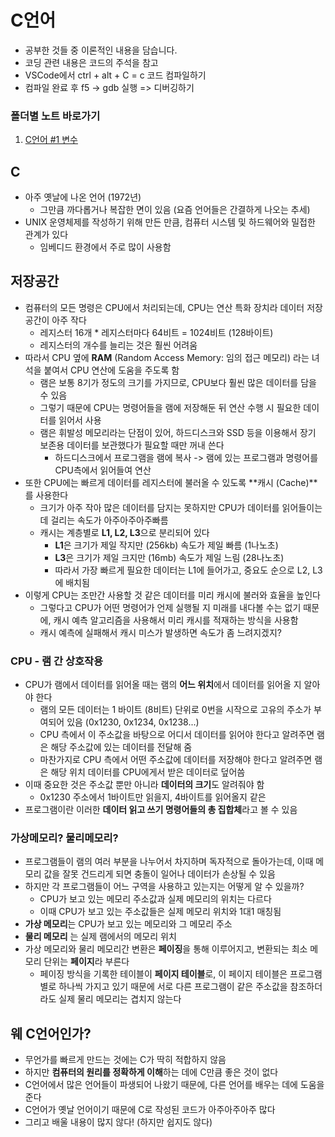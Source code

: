 # C언어

- 공부한 것들 중 이론적인 내용을 담습니다.
- 코딩 관련 내용은 코드의 주석을 참고
- VSCode에서 ctrl + alt + C = c 코드 컴파일하기
- 컴파일 완료 후 f5 -> gdb 실행 => 디버깅하기

### 폴더별 노트 바로가기

1. [C언어 #1 변수](1/README.md)

## C

- 아주 옛날에 나온 언어 (1972년)
  - 그만큼 까다롭거나 복잡한 면이 있음 (요즘 언어들은 간결하게 나오는 추세)
- UNIX 운영체제를 작성하기 위해 만든 만큼, 컴퓨터 시스템 및 하드웨어와 밀접한 관계가 있다
  - 임베디드 환경에서 주로 많이 사용함

## 저장공간

- 컴퓨터의 모든 명령은 CPU에서 처리되는데, CPU는 연산 특화 장치라 데이터 저장 공간이 아주 작다
  - 레지스터 16개 \* 레지스터마다 64비트 = 1024비트 (128바이트)
  - 레지스터의 개수를 늘리는 것은 훨씬 어려움
- 따라서 CPU 옆에 **RAM** (Random Access Memory: 임의 접근 메모리) 라는 녀석을 붙여서 CPU 연산에 도움을 주도록 함
  - 램은 보통 8기가 정도의 크기를 가지므로, CPU보다 훨씬 많은 데이터를 담을 수 있음
  - 그렇기 때문에 CPU는 명령어들을 램에 저장해둔 뒤 연산 수행 시 필요한 데이터를 읽어서 사용
  - 램은 휘발성 메모리라는 단점이 있어, 하드디스크와 SSD 등을 이용해서 장기 보존용 데이터를 보관했다가 필요할 때만 꺼내 쓴다
    - 하드디스크에서 프로그램을 램에 복사 -> 램에 있는 프로그램과 명령어를 CPU측에서 읽어들여 연산
- 또한 CPU에는 빠르게 데이터를 레지스터에 불러올 수 있도록 **캐시 (Cache)**를 사용한다
  - 크기가 아주 작아 많은 데이터를 담지는 못하지만 CPU가 데이터를 읽어들이는 데 걸리는 속도가 아주아주아주빠름
  - 캐시는 계층별로 **L1, L2, L3**으로 분리되어 있다
    - **L1**은 크기가 제일 작지만 (256kb) 속도가 제일 빠름 (1나노초)
    - **L3**은 크기가 제일 크지만 (16mb) 속도가 제일 느림 (28나노초)
    - 따라서 가장 빠르게 필요한 데이터는 L1에 들어가고, 중요도 순으로 L2, L3에 배치됨
- 이렇게 CPU는 조만간 사용할 것 같은 데이터를 미리 캐시에 불러와 효율을 높인다
  - 그렇다고 CPU가 어떤 명령어가 언제 실행될 지 미래를 내다볼 수는 없기 때문에, 캐시 예측 알고리즘을 사용해서 미리 캐시를 적재하는 방식을 사용함
  - 캐시 예측에 실패해서 캐시 미스가 발생하면 속도가 좀 느려지겠지?

### CPU - 램 간 상호작용

- CPU가 램에서 데이터를 읽어올 때는 램의 **어느 위치**에서 데이터를 읽어올 지 알아야 한다
  - 램의 모든 데이터는 1 바이트 (8비트) 단위로 0번을 시작으로 고유의 주소가 부여되어 있음 (0x1230, 0x1234, 0x1238...)
  - CPU 측에서 이 주소값을 바탕으로 어디서 데이터를 읽어야 한다고 알려주면 램은 해당 주소값에 있는 데이터를 전달해 줌
  - 마찬가지로 CPU 측에서 어떤 주소값에 데이터를 저장해야 한다고 알려주면 램은 해당 위치 데이터를 CPU에게서 받은 데이터로 덮어씀
- 이때 중요한 것은 주소값 뿐만 아니라 **데이터의 크기**도 알려줘야 함
  - 0x1230 주소에서 1바이트만 읽을지, 4바이트를 읽어올지 같은
- 프로그램이란 이러한 **데이터 읽고 쓰기 명령어들의 총 집합체**라고 볼 수 있음

### 가상메모리? 물리메모리?

- 프로그램들이 램의 여러 부분을 나누어서 차지하며 독자적으로 돌아가는데, 이때 메모리 값을 잘못 건드리게 되면 충돌이 일어나 데이터가 손상될 수 있음
- 하지만 각 프로그램들이 어느 구역을 사용하고 있는지는 어떻게 알 수 있을까?
  - CPU가 보고 있는 메모리 주소값과 실제 메모리의 위치는 다르다
  - 이때 CPU가 보고 있는 주소값들은 실제 메모리 위치와 1대1 매칭됨
- **가상 메모리**는 CPU가 보고 있는 메모리와 그 메모리 주소
- **물리 메모리** 는 실제 램에서의 메모리 위치
- 가상 메모리와 물리 메모리간 변환은 **페이징**을 통해 이루어지고, 변환되는 최소 메모리 단위는 **페이지**라 부른다
  - 페이징 방식을 기록한 테이블이 **페이지 테이블**로, 이 페이지 테이블은 프로그램별로 하나씩 가지고 있기 때문에 서로 다른 프로그램이 같은 주소값을 참조하더라도 실제 물리 메모리는 겹치지 않는다

## 웨 C언어인가?

- 무언가를 빠르게 만드는 것에는 C가 딱히 적합하지 않음
- 하지만 **컴퓨터의 원리를 정확하게 이해**하는 데에 C만큼 좋은 것이 없다
- C언어에서 많은 언어들이 파생되어 나왔기 때문에, 다른 언어를 배우는 데에 도움을 준다
- C언어가 옛날 언어이기 때문에 C로 작성된 코드가 아주아주아주 많다
- 그리고 배울 내용이 많지 않다! (하지만 쉽지도 않다)
